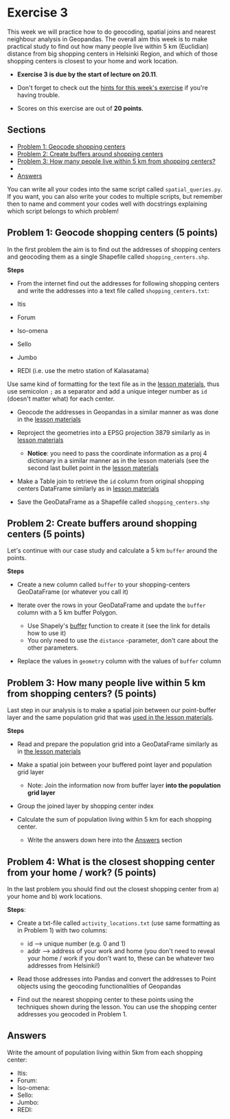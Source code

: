 # Exercise 3

This week we will practice how to do geocoding, spatial joins and nearest neighbour analysis in Geopandas. The overall aim this week is to make practical study to find out how many people live within 5 km (Euclidian) distance from big shopping centers in Helsinki Region, and which of those shopping centers is closest to your home and work location. 

- **Exercise 3 is due by the start of lecture on 20.11**.

- Don't forget to check out the [hints for this week's exercise](https://automating-gis-processes.github.io/2017/lessons/L3/exercise-3-hints.html) if you're having trouble.

- Scores on this exercise are out of **20 points**.

## Sections

 - [Problem 1: Geocode shopping centers](#problem-1-geocode-shopping-centers)
 - [Problem 2: Create buffers around shopping centers](#problem-2-create-buffers-around-shopping-centers)
 - [Problem 3: How many people live within 5 km from shopping centers?](#problem-3-how-many-people-live-within-5-km-from-shopping-centers)
 - 
 - [Answers](#answers)
 
You can write all your codes into the same script called `spatial_queries.py`. If you want, you can also write your codes to multiple scripts, but remember then to name and comment your codes well with docstrings explaining which script belongs to which problem!
 
## Problem 1: Geocode shopping centers (5 points)

In the first problem the aim is to find out the addresses of shopping centers and geocoding them as a single Shapefile called `shopping_centers.shp`.

**Steps**

- From the internet find out the addresses for following shopping centers and write the addresses into a text file called `shopping_centers.txt`:

 - Itis
 - Forum
 - Iso-omena
 - Sello
 - Jumbo
 - REDI (i.e. use the metro station of Kalasatama)

Use same kind of formatting for the text file as in the [lesson materials](https://automating-gis-processes.github.io/2017/lessons/L3/geocoding.html#geocoding-in-geopandas), thus use semicolon `;` as a separator and add a unique integer number as `id` (doesn't matter what) for each center. 

- Geocode the addresses in Geopandas in a similar manner as was done in the [lesson materials](https://automating-gis-processes.github.io/2016/Lesson3-geocoding.html#geocoding-in-geopandas)

- Reproject the geometries into a EPSG projection 3879 similarly as in [lesson materials](https://automating-gis-processes.github.io/2016/Lesson3-projections.html#projections-converting-from-projection-to-another)
  
   - **Notice**: you need to pass the coordinate information as a proj 4 dictionary in a similar manner as in the lesson materials (see the second last bullet point in the [lesson materials](https://automating-gis-processes.github.io/2016/Lesson3-projections.html#projections-converting-from-projection-to-another)

- Make a Table join to retrieve the `id` column from original shopping centers DataFrame similarly as in [lesson materials](https://automating-gis-processes.github.io/2016/Lesson3-table-join.html)

- Save the GeoDataFrame as a Shapefile called `shopping_centers.shp`

## Problem 2: Create buffers around shopping centers (5 points)

Let's continue with our case study and calculate a 5 km `buffer` around the points. 

**Steps**

- Create a new column called `buffer` to your shopping-centers GeoDataFrame (or whatever you call it)

- Iterate over the rows in your GeoDataFrame and update the `buffer` column with a 5 km buffer Polygon.
  
  - Use Shapely's [buffer](http://toblerity.org/shapely/manual.html#object.buffer) function to create it (see the link for details how to use it)
  - You only need to use the `distance` -parameter, don't care about the other parameters.
  
- Replace the values in `geometry` column with the values of `buffer` column

## Problem 3: How many people live within 5 km from shopping centers? (5 points)

Last step in our analysis is to make a spatial join between our point-buffer layer and the same population grid that was [used in the lesson materials](https://automating-gis-processes.github.io/2016/Lesson3-spatial-join.html#download-and-clean-the-data).

**Steps**

- Read and prepare the population grid into a GeoDataFrame similarly as in [the lesson materials](https://automating-gis-processes.github.io/2016/Lesson3-spatial-join.html#download-and-clean-the-data)

- Make a spatial join between your buffered point layer and population grid layer

  - Note: Join the information now from buffer layer **into the population grid layer**

- Group the joined layer by shopping center index

- Calculate the sum of population living within 5 km for each shopping center.
  
  - Write the answers down here into the [Answers](#answers) section
  
## Problem 4: What is the closest shopping center from your home / work? (5 points)

In the last problem you should find out the closest shopping center from a) your home and b) work locations. 

**Steps**:

 - Create a txt-file called `activity_locations.txt` (use same formatting as in Problem 1) with two columns:
    - id --> unique number (e.g. 0 and 1)
    - addr --> address of your work and home (you don't need to reveal your home / work if you don't want to, these can be whatever two addresses from Helsinki!)
    
 - Read those addresses into Pandas and convert the addresses to Point objects using the geocoding functionalities of Geopandas
 - Find out the nearest shopping center to these points using the techniques shown during the lesson. You can use the shopping center addresses you geocoded in Problem 1.  

## Answers

Write the amount of population living within 5km from each shopping center:

 - Itis:
 - Forum:
 - Iso-omena:
 - Sello:
 - Jumbo:
 - REDI:


